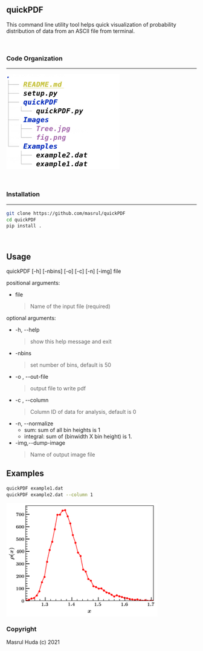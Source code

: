 quickPDF 
-----
This command line utility tool helps quick visualization of probability distribution 
of data from an ASCII file from terminal. 

&nbsp;

### Code Organization
--- 
<img src="Images/Tree.jpg" width="300"/> 

&nbsp;
&nbsp;

### Installation
---
```bash 
git clone https://github.com/masrul/quickPDF  
cd quickPDF 
pip install . 
```
&nbsp;
&nbsp;




Usage
--- 
quickPDF [-h] [-nbins] [-o] [-c] [-n] [-img] file


positional arguments:   <br />
+ file 
    > Name of the input file (required)   <br />

optional arguments:   <br />
+  -h, --help          
    > show this help message and exit   <br />
+  -nbins              
    > set number of bins, default is 50   <br />
+  -o , --out-file     
    > output file to write pdf  <br />
+  -c , --column       
    > Column ID of data for analysis, default is 0
+  -n, --normalize     
    + sum: sum of all bin heights is 1
    + integral: sum of (binwidth X bin height) is 1.
+ -img,--dump-image            
    > Name of output image file  

Examples
---
```bash 
quickPDF example1.dat  
quickPDF example2.dat --column 1 
```
<img src="Images/fig.png" align="middle" width="400">

### Copyright 
Masrul Huda (c) 2021
